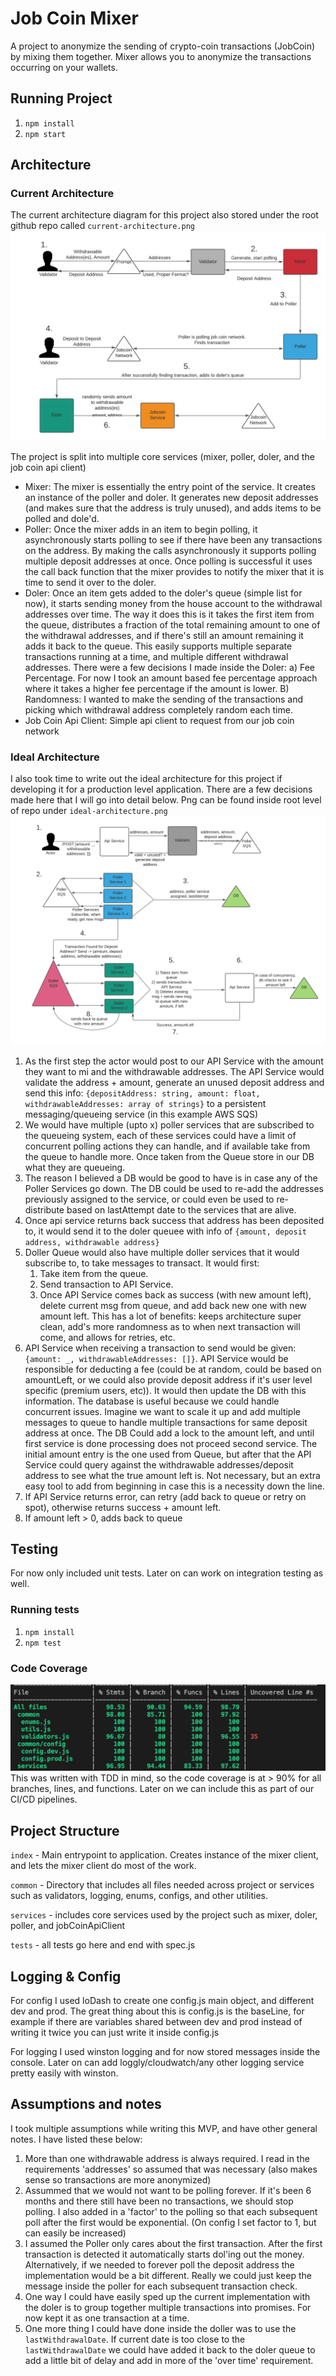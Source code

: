 # Job Coin Mixer

A project to anonymize the sending of crypto-coin transactions (JobCoin) by mixing them together. Mixer allows you to anonymize the transactions occurring on your wallets.

## Running Project
1. `npm install`
2. `npm start`

## Architecture
### Current Architecture
The current architecture diagram for this project also stored under the root github repo called `current-architecture.png`
![Current Architecture](current-architecture.png)

The project is split into multiple core services (mixer, poller, doler, and the job coin api client)

- Mixer: The mixer is essentially the entry point of the service. It creates an instance of the poller and doler. It generates new deposit addresses (and makes sure that the address is truly unused), and adds items to be polled and dole'd. 
- Poller: Once the mixer adds in an item to begin polling, it asynchronously starts polling to see if there have been any transactions on the address. By making the calls asynchronously it supports polling multiple deposit addresses at once. Once polling is successful it uses the call back function that the mixer provides to notify the mixer that it is time to send it over to the doler.
- Doler: Once an item gets added to the doler's queue (simple list for now), it starts sending money from the house account to the withdrawal addresses over time. The way it does this is it takes the first item from the queue, distributes a fraction of the total remaining amount to one of the withdrawal addresses, and if there's still an amount remaining it adds it back to the queue. This easily supports multiple separate transactions running at a time, and multiple different withdrawal addresses. There were a few decisions I made inside the Doler: a) Fee Percentage. For now I took an amount based fee percentage approach where it takes a higher fee percentage if the amount is lower. B) Randomness: I wanted to make the sending of the transactions and picking which withdrawal address completely random each time.
- Job Coin Api Client: Simple api client to request from our job coin network

### Ideal Architecture
I also took time to write out the ideal architecture for this project if developing it for a production level application. There are a few decisions made here that I will go into detail below. Png can be found inside root level of repo under `ideal-architecture.png`
![Ideal Architecture](ideal-architecture.png)

1. As the first step the actor would post to our API Service with the amount they want to mi and the withdrawable addresses. The API Service would validate the address + amount, generate an unused deposit address and send this info: `{depositAddress: string, amount: float, withdrawableAddresses: array of strings}` to a persistent messaging/queueing service (in this example AWS SQS)
2. We would have multiple (upto x) poller services that are subscribed to the queueing system, each of these services could have a limit of concurrent polling actions they can handle, and if available take from the queue to handle more. Once taken from the Queue store in our DB what they are queueing. 
3. The reason I believed a DB would be good to have is in case any of the Poller Services go down. The DB could be used to re-add the addresses previously assigned to the service, or could even be used to re-distribute based on lastAttempt date to the services that are alive.
4. Once api service returns back success that address has been deposited to, it would send it to the doler queuee with info of `{amount, deposit address, withdrawable address}`
5. Doller Queue would also have multiple doller services that it would subscribe to, to take messages to transact. It would first:
    1. Take item from the queue.
    2. Send transaction to API Service.
    3. Once API Service comes back as success (with new amount left), delete current msg from queue, and add back new one with new amount left. This has a lot of benefits: keeps architecture super clean, add's more randomness as to when next transaction will come, and allows for retries, etc.
6. API Service when receiving a transaction to send would be given: `{amount: _, withdrawableAddresses: []}`. API Service would be responsible for deducting a fee (could be at random, could be based on amountLeft, or we could also provide deposit address if it's user level specific (premium users, etc)). It would then update the DB with this information. The database is useful because we could handle concurrent issues. Imagine we want to scale it up and add multiple messages to queue to handle multiple transactions for same deposit address at once. The DB Could add a lock to the amount left, and until first service is done processing does not proceed second service. The initial amount entry is the one used from Queue, but after that the API Service could query against the withdrawable addresses/deposit address to see what the true amount left is. Not necessary, but an extra easy tool to add from beginning in case this is a necessity down the line.
7. If API Service returns error, can retry (add back to queue or retry on spot), otherwise returns success + amount left.
8. If amount left > 0, adds back to queue

## Testing

For now only included unit tests. Later on can work on integration testing as well.

### Running tests
1. `npm install`
2. `npm test`

### Code Coverage
![Code Coverage](code-coverage.png)
This was written with TDD in mind, so the code coverage is at > 90% for all branches, lines, and functions. Later on we can include this as part of our CI/CD pipelines.

## Project Structure
`index` - Main entrypoint to application. Creates instance of the mixer client, and lets the mixer client do most of the work.

`common` - Directory that includes all files needed across project or services such as validators, logging, enums, configs, and other utilities.

`services` - includes core services used by the project such as mixer, doler, poller, and jobCoinApiClient

`tests` - all tests go here and end with spec.js

## Logging & Config
For config I used loDash to create one config.js main object, and different dev and prod. The great thing about this is config.js is the baseLine, for example if there are variables shared between dev and prod instead of writing it twice you can just write it inside config.js

For logging I used winston logging and for now stored messages inside the console. Later on can add loggly/cloudwatch/any other logging service pretty easily with winston.

## Assumptions and notes
I took multiple assumptions while writing this MVP, and have other general notes. I have listed these below:

1. More than one withdrawable address is always required. I read in the requirements 'addresses' so assumed that was necessary (also makes sense so transactions are more anonymized)
2. Assummed that we would not want to be polling forever. If it's been 6 months and there still have been no transactions, we should stop polling. I also added in a 'factor' to the polling so that each subsequent poll after the first would be exponential. (On config I set factor to 1, but can easily be increased)
3. I assumed the Poller only cares about the first transaction. After the first transaction is detected it automatically starts dol'ing out the money. Alternatively, if we needed to forever poll the deposit address the implementation would be a bit different. Really we could just keep the message inside the poller for each subsequent transaction check.
4. One way I could have easily sped up the current implementation with the doler is to group together multiple transactions into promises. For now kept it as one transaction at a time.
5. One more thing I could have done inside the doller was to use the `lastWithdrawalDate`. If current date is too close to the `lastWithdrawalDate` we could have added it back to the doler queue to add a little bit of delay and add in more of the 'over time' requirement.